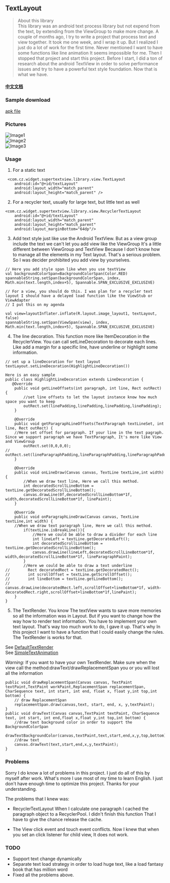 ## TextLayout

> About this library<br>
> This library was an android text process library but not expend from the text, by extending from the ViewGroup to make more change.
> A couple of months ago, I try to write a project that process text and view together. It took me one week, and I wrap it up. But I realized I just do a lot of work for the first time. Never mentioned I want to have some functions like line animation
> It seems impossible for me. Then I stopped that project and start this project. Before I start, I did a ton of research about the android TextView in order to solve performance issues and try to have a powerful text style foundation. Now that is what we have.


#### [中文文档](document/readme-cn.md)

### Sample download
[apk file](https://github.com/momodae/SuperTextView/blob/master/apk/app-debug.apk?raw=true)
    
### Pictures

![Image1](https://github.com/momodae/SuperTextView/blob/master/image/image1.gif?raw=true)<br>
![Image2](https://github.com/momodae/SuperTextView/blob/master/image/image2.gif?raw=true)<br>
![Image3](https://github.com/momodae/SuperTextView/blob/master/image/image3.gif?raw=true)<br>

### Usage

1. For a static text
```
 <com.cz.widget.supertextview.library.view.TextLayout
    android:id="@+id/textLayout"
    android:layout_width="match_parent"
    android:layout_height="match_parent" />
```
  
2. For a recycler text, usually for large text, but little text as well

```
<com.cz.widget.supertextview.library.view.RecyclerTextLayout
    android:id="@+id/textLayout"
    android:layout_width="match_parent"
    android:layout_height="match_parent"
    android:layout_marginBottom="64dp"/>
```

3. Add text style just like use the Android TextView. But as a view group include the text we can't let you add view like the ViewGroup
It's a little different between ViewGroup and TextView Because I don't know how to manage all the elements in my Text layout.
That's a serious problem. So I was decider prohibited you add view by yourselves.

```
// Here you add style span like when you use textView
val backgroundColorSpan=BackgroundColorSpan(Color.RED)
spannableString.setSpan(backgroundColorSpan, index, Math.min(text.length,index+5), Spannable.SPAN_EXCLUSIVE_EXCLUSIVE)

// For a view, you should do this. I was plan for a recycler text layout I should have a delayed load function like the ViewStub or ViewAdapter
// I put this on my agenda

val view=layoutInflater.inflate(R.layout.image_layout1, textLayout, false)
spannableString.setSpan(ViewSpan(view), index, Math.min(text.length,index+5), Spannable.SPAN_EXCLUSIVE_EXCLUSIVE)
```

4. The line decoration. This function more like ItemDecoration in the RecyclerView. You can call setLineDecoration to decorate each lines.
Like add a margin for a specific line, have underline or highlight some information.

```
// set up a lineDecoration for text layout
textLayout.setLineDecoration(HighlightLineDecoration())

Here is an easy sample
public class HighlightLineDecoration extends LineDecoration {
   @Override
    public void getLineOffsets(int paragraph, int line, Rect outRect) {
        //set line offsets to let the layout instance know how much space you want to keep
        outRect.set(linePadding,linePadding,linePadding,linePadding);
    }

    @Override
    public void getParagraphLineOffsets(TextParagraph textLineSet, int line, Rect outRect) {
    //Here set offset for paragraph. If your line in the text pagraph. Since we support paragraph we have TextParagraph, It's more like View and ViewGroup 
        outRect.set(0,0,0,0);
//        outRect.set(lineParagraphPadding,lineParagraphPadding,lineParagraphPadding,lineParagraphPadding);
    }

    @Override
    public void onLineDraw(Canvas canvas, TextLine textLine,int width) {
        //When we draw text line, Here we call this method.
        int decoratedScrollLineBottom = textLine.getDecoratedScrollLineBottom();
        canvas.drawLine(0f,decoratedScrollLineBottom*1f, width,decoratedScrollLineBottom*1f, linePaint);
    }

    @Override
    public void onParagraphLineDraw(Canvas canvas, TextLine textLine,int width) {
    //When we draw text paragraph line, Here we call this method.
        if(textLine.isBreakLine()){
            //Here we could be able to draw a divider for each line
            int lineLeft = textLine.getDecoratedLeft();
            int decoratedScrollLineBottom = textLine.getDecoratedScrollLineBottom();
            canvas.drawLine(lineLeft,decoratedScrollLineBottom*1f, width,decoratedScrollLineBottom*1f, lineParagraphPaint);
        }
        //Here we could be able to draw a text underline
//        Rect decoratedRect = textLine.getDecoratedRect();
//        int scrollOffset = textLine.getScrollOffset();
//        int lineBottom = textLine.getLineBottom();
//        canvas.drawLine(decoratedRect.left,scrollOffset+lineBottom*1f, width-decoratedRect.right,scrollOffset+lineBottom*1f,linePaint);
    }
}
``` 

5. The TextRender. You know The textView wants to save more memories so all the information was in Layout. But if you want to change how the way how to render text information. You have to implement your own text layout. That's way too much work to do, I gave it up. That's why In this project I want to have a function that I could easily change the rules. 
The TextRender is works for that.

See [DefaultTextRender](https://github.com/momodae/SuperTextView/blob/master/library/src/main/java/com/cz/widget/supertextview/library/render/DefaultTextRender.java)<br>
See [SimpleTextAnimation](https://github.com/momodae/SuperTextView/blob/master/library/src/main/java/com/cz/widget/supertextview/library/animation/SimpleTextAnimation.java)<br>

*Warning:*
If you want to have your own TextRender. Make sure when the view call the method:drawText/drawReplacementSpan you or you will lost all the information 

```
public void drawReplacementSpan(Canvas canvas, TextPaint textPaint,TextPaint workPaint,ReplacementSpan replacementSpan, CharSequence text, int start, int end, float x, float y,int top,int bottom) {
    // draw ReplacementSpan
    replacementSpan.draw(canvas,text, start, end, x, y,textPaint);
}
public void drawText(Canvas canvas,TextPaint textPaint, CharSequence text, int start, int end,float x,float y,int top,int bottom) {
    //draw text background color in order to support the BackgroundColorSpan
    drawTextBackgroundColor(canvas,textPaint,text,start,end,x,y,top,bottom);
    //draw text
    canvas.drawText(text,start,end,x,y,textPaint);
}
```


### Problems
Sorry I do know a lot of problems in this project. I just do all of this by myself after work. What's more I use most of my time to learn English. I just don't have enough time to optimize this project.
Thanks for your understanding.

The problems that I knew was:

* RecyclerTextLayout When I calculate one paragraph I cached the paragraph object to a RecyclerPool. I didn't finish this function
That I have to give the chance release the cache.


* The View click event and touch event conflicts. Now I knew that when you set an click listener for child view, It does not work.
 

### TODO
* Support text change dynamically
* Separate text load strategy in order to load huge text, like a load fantasy book that has million word 
* Fixed all the problems above.
